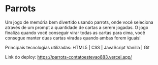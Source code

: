 # Parrots

Um jogo de memória bem divertido usando parrots, onde você seleciona através de um prompt a quantidade de cartas a serem jogadas. O jogo finaliza quando você conseguir virar todas as cartas para cima, você consegue manter duas cartas viradas quando ambas forem iguais!

Principais tecnologias utilizadas: HTML5 | CSS | JavaScript Vanilla | Git

Link do deploy: https://parrots-contatoestevao883.vercel.app/
